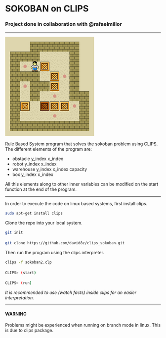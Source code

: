 # SOKOBAN on CLIPS

### Project done in collaboration with @rafaelmillor
---

![SOKOBAN IMAGE](./sokoban.gif)

Rule Based System program that solves the sokoban problem using CLIPS. The different elements of the program are:

- obstacle y\_index x\_index
- robot y\_index x\_index
- warehouse y\_index x\_index capacity
- box y\_index x\_index

All this elements along to other inner variables can be modified on the start function at the end of the program.

---

In order to execute the code on linux based systems, first install clips.

```bash
sudo apt-get install clips
```

Clone the repo into your local system.

```bash 
git init

git clone https://github.com/david8z/clips_sokoban.git
```

Then run the program using the clips interpreter.

```bash 
clips -f sokoban2.clp

CLIPS> (start)

CLIPS> (run)
```

_It is recommended to use (watch facts) inside clips for an easier interpretation._

---

#### WARNING

Problems might be experienced when running on branch mode in linux. This is due to clips package.
